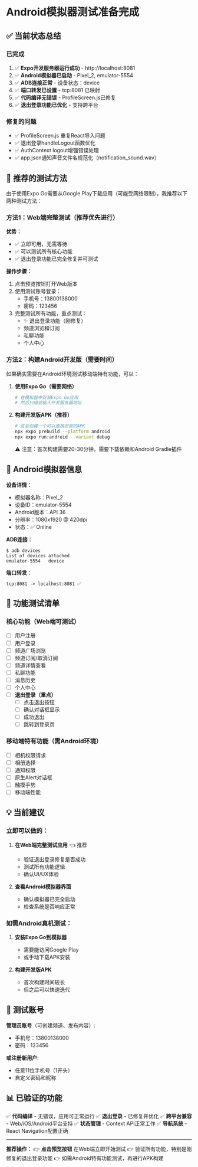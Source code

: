 # Android模拟器测试准备完成

## ✅ 当前状态总结

### 已完成
1. ✅ **Expo开发服务器运行成功** - http://localhost:8081
2. ✅ **Android模拟器已启动** - Pixel_2, emulator-5554  
3. ✅ **ADB连接正常** - 设备状态：device
4. ✅ **端口转发已设置** - tcp:8081 已映射
5. ✅ **代码编译无错误** - ProfileScreen.js已修复
6. ✅ **退出登录功能已优化** - 支持跨平台

### 修复的问题
- ✅ ProfileScreen.js 重复React导入问题
- ✅ 退出登录handleLogout函数优化
- ✅ AuthContext logout增强错误处理
- ✅ app.json通知声音文件名规范化（notification_sound.wav）

## 🎯 推荐的测试方法

由于使用Expo Go需要从Google Play下载应用（可能受网络限制），我推荐以下两种测试方法：

### 方法1：Web端完整测试（推荐优先进行）

**优势：**
- ✅ 立即可用，无需等待
- ✅ 可以测试所有核心功能
- ✅ 退出登录功能已完全修复并可测试

**操作步骤：**
1. 点击预览按钮打开Web版本
2. 使用测试账号登录：
   - 手机号：13800138000  
   - 密码：123456
3. 完整测试所有功能，重点测试：
   - ✨ 退出登录功能（刚修复）
   - 频道浏览和订阅
   - 私聊功能
   - 个人中心

### 方法2：构建Android开发版（需要时间）

如果确实需要在Android环境测试移动端特有功能，可以：

1. **使用Expo Go（需要网络）**
   ```bash
   # 在模拟器中安装Expo Go应用
   # 然后扫描或输入开发服务器地址
   ```

2. **构建开发版APK（推荐）**
   ```bash
   # 这会创建一个可以直接安装的APK
   npx expo prebuild --platform android
   npx expo run:android --variant debug
   ```
   ⚠️ 注意：首次构建需要20-30分钟，需要下载依赖和Android Gradle插件

## 📱 Android模拟器信息

**设备详情：**
- 模拟器名称：Pixel_2
- 设备ID：emulator-5554
- Android版本：API 36
- 分辨率：1080x1920 @ 420dpi
- 状态：✅ Online

**ADB连接：**
```
$ adb devices
List of devices attached
emulator-5554   device
```

**端口转发：**
```
tcp:8081 -> localhost:8081 ✅
```

## 🧪 功能测试清单

### 核心功能（Web端可测试）
- [ ] 用户注册
- [ ] 用户登录
- [ ] 频道广场浏览
- [ ] 频道订阅/取消订阅
- [ ] 频道详情查看
- [ ] 私聊功能
- [ ] 消息历史
- [ ] 个人中心
- [ ] **退出登录（重点）**
  - [ ] 点击退出按钮
  - [ ] 确认对话框显示
  - [ ] 成功退出
  - [ ] 跳转到登录页

### 移动端特有功能（需Android环境）
- [ ] 相机权限请求
- [ ] 相册选择
- [ ] 通知权限
- [ ] 原生Alert对话框
- [ ] 触摸手势
- [ ] 移动端性能

## 💡 当前建议

### 立即可以做的：
1. **在Web端完整测试应用** 👈 推荐
   - 验证退出登录修复是否成功
   - 测试所有功能逻辑
   - 确认UI/UX体验

2. **查看Android模拟器界面**
   - 确认模拟器已完全启动
   - 检查系统是否响应正常

### 如需Android真机测试：
1. **安装Expo Go到模拟器**
   - 需要能访问Google Play
   - 或手动下载APK安装

2. **构建开发版APK**
   - 首次构建时间较长
   - 但之后可以快速迭代

## 🎉 测试账号

**管理员账号**（可创建频道、发布内容）:
- 手机号：13800138000
- 密码：123456

**或注册新用户**:
- 任意11位手机号（1开头）
- 自定义密码和昵称

## 📊 已验证的功能

✅ **代码编译** - 无错误，应用可正常运行
✅ **退出登录** - 已修复并优化
✅ **跨平台兼容** - Web/iOS/Android平台支持
✅ **状态管理** - Context API正常工作
✅ **导航系统** - React Navigation配置正确

---

**推荐操作：**
👉 **点击预览按钮** 在Web端立即开始测试
👉 验证所有功能，特别是刚修复的退出登录功能
👉 如需Android特有功能测试，再进行APK构建